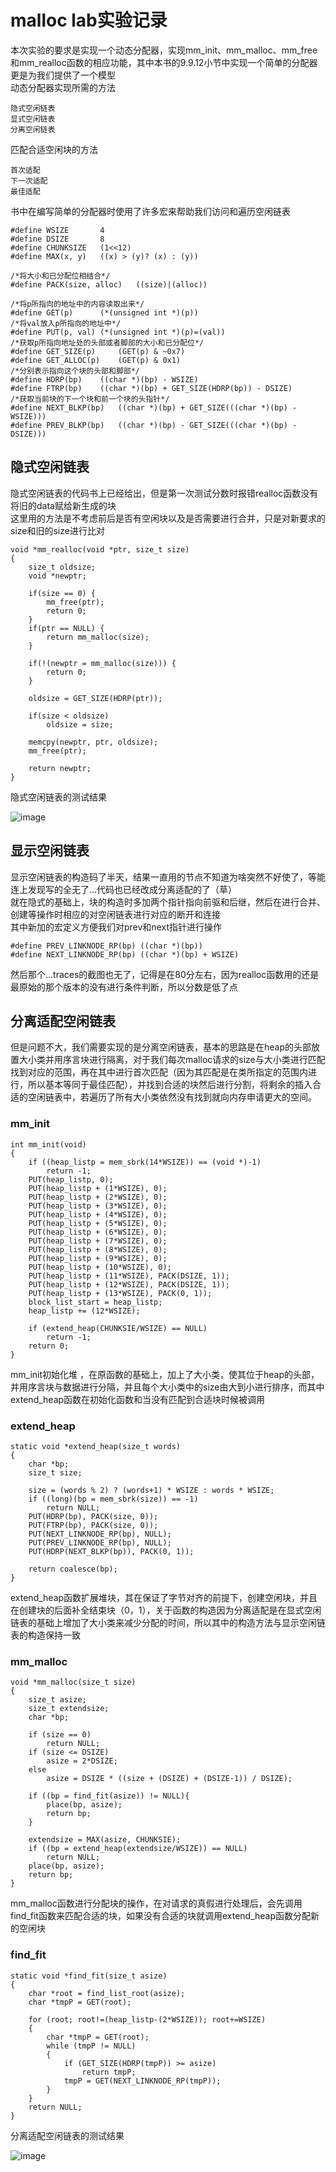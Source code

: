 # malloc lab实验记录

本次实验的要求是实现一个动态分配器，实现mm_init、mm_malloc、mm_free和mm_realloc函数的相应功能，其中本书的9.9.12小节中实现一个简单的分配器更是为我们提供了一个模型  
动态分配器实现所需的方法
```
隐式空闲链表
显式空闲链表
分离空闲链表
```
匹配合适空闲块的方法
```
首次适配
下一次适配
最佳适配
```
书中在编写简单的分配器时使用了许多宏来帮助我们访问和遍历空闲链表  
```
#define WSIZE		4
#define DSIZE		8
#define CHUNKSIZE	(1<<12)
#define MAX(x, y)	((x) > (y)? (x) : (y))

/*将大小和已分配位相结合*/
#define PACK(size, alloc)	((size)|(alloc))

/*将p所指向的地址中的内容读取出来*/
#define GET(p)		(*(unsigned int *)(p))
/*将val放入p所指向的地址中*/
#define PUT(p, val)	(*(unsigned int *)(p)=(val))
/*获取p所指向地址处的头部或者脚部的大小和已分配位*/
#define GET_SIZE(p)		(GET(p) & ~0x7)
#define GET_ALLOC(p)	(GET(p) & 0x1)
/*分别表示指向这个块的头部和脚部*/
#define HDRP(bp)	((char *)(bp) - WSIZE)
#define FTRP(bp)	((char *)(bp) + GET_SIZE(HDRP(bp)) - DSIZE)	
/*获取当前块的下一个块和前一个块的头指针*/
#define NEXT_BLKP(bp)	((char *)(bp) + GET_SIZE(((char *)(bp) - WSIZE)))
#define PREV_BLKP(bp)	((char *)(bp) - GET_SIZE(((char *)(bp) - DSIZE)))
```
## 隐式空闲链表
隐式空闲链表的代码书上已经给出，但是第一次测试分数时报错realloc函数没有将旧的data赋给新生成的块  
这里用的方法是不考虑前后是否有空闲块以及是否需要进行合并，只是对新要求的size和旧的size进行比对
```
void *mm_realloc(void *ptr, size_t size)
{
    size_t oldsize;
    void *newptr;

    if(size == 0) {
        mm_free(ptr);
        return 0;
    }
    if(ptr == NULL) {
        return mm_malloc(size);
    }

    if(!(newptr = mm_malloc(size))) {
        return 0;
    }

    oldsize = GET_SIZE(HDRP(ptr));

    if(size < oldsize) 
    	oldsize = size;
    
    memcpy(newptr, ptr, oldsize);
    mm_free(ptr);

    return newptr;
}
```
隐式空闲链表的测试结果

![image](https://user-images.githubusercontent.com/37897095/118917459-850c2a80-b963-11eb-9183-8d7bfca16b6c.png)

## 显示空闲链表
显示空闲链表的构造码了半天，结果一直用的节点不知道为啥突然不好使了，等能连上发现写的全无了...代码也已经改成分离适配的了（草）  
就在隐式的基础上，块的构造时多加两个指针指向前驱和后继，然后在进行合并、创建等操作时相应的对空闲链表进行对应的断开和连接  
其中新加的宏定义方便我们对prev和next指针进行操作
```
#define PREV_LINKNODE_RP(bp) ((char *)(bp))
#define NEXT_LINKNODE_RP(bp) ((char *)(bp) + WSIZE)
```
然后那个...traces的截图也无了，记得是在80分左右，因为realloc函数用的还是最原始的那个版本的没有进行条件判断，所以分数是低了点  
## 分离适配空闲链表
但是问题不大，我们需要实现的是分离空闲链表，基本的思路是在heap的头部放置大小类并用序言块进行隔离，对于我们每次malloc请求的size与大小类进行匹配找到对应的范围，再在其中进行首次匹配（因为其匹配是在类所指定的范围内进行，所以基本等同于最佳匹配），并找到合适的块然后进行分割，将剩余的插入合适的空闲链表中，若遍历了所有大小类依然没有找到就向内存申请更大的空间。
### mm_init
```
int mm_init(void)
{
	if ((heap_listp = mem_sbrk(14*WSIZE)) == (void *)-1)
		return -1;
	PUT(heap_listp, 0);             
	PUT(heap_listp + (1*WSIZE), 0); 
	PUT(heap_listp + (2*WSIZE), 0); 
	PUT(heap_listp + (3*WSIZE), 0); 
	PUT(heap_listp + (4*WSIZE), 0); 
	PUT(heap_listp + (5*WSIZE), 0);
	PUT(heap_listp + (6*WSIZE), 0);
	PUT(heap_listp + (7*WSIZE), 0);
	PUT(heap_listp + (8*WSIZE), 0);
	PUT(heap_listp + (9*WSIZE), 0);
	PUT(heap_listp + (10*WSIZE), 0);
	PUT(heap_listp + (11*WSIZE), PACK(DSIZE, 1));
	PUT(heap_listp + (12*WSIZE), PACK(DSIZE, 1));
	PUT(heap_listp + (13*WSIZE), PACK(0, 1));
	block_list_start = heap_listp;
	heap_listp += (12*WSIZE);

	if (extend_heap(CHUNKSIE/WSIZE) == NULL)
		return -1;
    return 0;
}
```
mm_init初始化堆 ，在原函数的基础上，加上了大小类，使其位于heap的头部，并用序言块与数据进行分隔，并且每个大小类中的size由大到小进行排序，而其中extend_heap函数在初始化函数和当没有匹配到合适块时候被调用  
### extend_heap
```
static void *extend_heap(size_t words)
{
	char *bp;
	size_t size;

	size = (words % 2) ? (words+1) * WSIZE : words * WSIZE;
	if ((long)(bp = mem_sbrk(size)) == -1)
		return NULL;
	PUT(HDRP(bp), PACK(size, 0));
	PUT(FTRP(bp), PACK(size, 0));
	PUT(NEXT_LINKNODE_RP(bp), NULL);
	PUT(PREV_LINKNODE_RP(bp), NULL);
	PUT(HDRP(NEXT_BLKP(bp)), PACK(0, 1));

	return coalesce(bp);
}
```
extend_heap函数扩展堆块，其在保证了字节对齐的前提下，创建空闲块，并且在创建块的后面补全结束块（0，1），关于函数的构造因为分离适配是在显式空闲链表的基础上增加了大小类来减少分配的时间，所以其中的构造方法与显示空闲链表的构造保持一致
### mm_malloc
```
void *mm_malloc(size_t size)
{
    size_t asize;
    size_t extendsize;
    char *bp;

    if (size == 0)
    	return NULL;
    if (size <= DSIZE)
    	asize = 2*DSIZE;
    else
    	asize = DSIZE * ((size + (DSIZE) + (DSIZE-1)) / DSIZE);

    if ((bp = find_fit(asize)) != NULL){
    	place(bp, asize);
    	return bp;
    }

    extendsize = MAX(asize, CHUNKSIE);
    if ((bp = extend_heap(extendsize/WSIZE)) == NULL)
    	return NULL;
    place(bp, asize);
    return bp;
}
```
mm_malloc函数进行分配块的操作，在对请求的真假进行处理后，会先调用find_fit函数来匹配合适的块，如果没有合适的块就调用extend_heap函数分配新的空闲块  
### find_fit
```
static void *find_fit(size_t asize)
{
	char *root = find_list_root(asize);
	char *tmpP = GET(root);

	for (root; root!=(heap_listp-(2*WSIZE)); root+=WSIZE)
	{
		char *tmpP = GET(root);
		while (tmpP != NULL)
		{
			if (GET_SIZE(HDRP(tmpP)) >= asize)
				return tmpP;
			tmpP = GET(NEXT_LINKNODE_RP(tmpP));
		}
	}
	return NULL;
}
```


分离适配空闲链表的测试结果

![image](https://user-images.githubusercontent.com/37897095/118970815-3d0bf880-b9a1-11eb-82d1-06062cb7cb7c.png)



